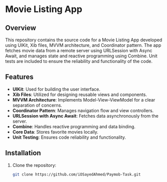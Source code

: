 # Movie Listing App

## Overview
This repository contains the source code for a Movie Listing App developed using UIKit, Xib files, MVVM architecture, and Coordinator pattern. The app fetches movie data from a remote server using URLSession with Async Await, and manages state and reactive programming using Combine. Unit tests are included to ensure the reliability and functionality of the code.

## Features
- **UIKit**: Used for building the user interface.
- **Xib Files**: Utilized for designing reusable views and components.
- **MVVM Architecture**: Implements Model-View-ViewModel for a clear separation of concerns.
- **Coordinator Pattern**: Manages navigation flow and view controllers.
- **URLSession with Async Await**: Fetches data asynchronously from the server.
- **Combine**: Handles reactive programming and data binding.
- **Core Data**: Stores favorite movies locally.
- **Unit Testing**: Ensures code reliability and functionality.

## Installation
1. Clone the repository:
   ```sh
   git clone https://github.com/iOSayedAhmed/Paymob-Task.git
